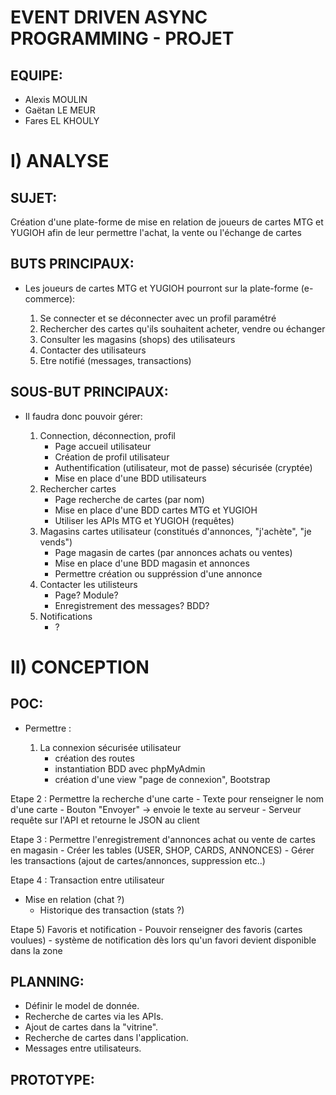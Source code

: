# EVENT DRIVEN ASYNC PROGRAMMING - PROJET

## EQUIPE:
* Alexis MOULIN
* Gaëtan LE MEUR
* Fares EL KHOULY

# I) ANALYSE

## SUJET:

Création d'une plate-forme de mise en relation de joueurs de cartes MTG et YUGIOH afin de leur permettre l'achat, la vente ou l'échange de cartes

## BUTS PRINCIPAUX:

- Les joueurs de cartes MTG et YUGIOH pourront sur la plate-forme (e-commerce):

	1) Se connecter et se déconnecter avec un profil paramétré
	2) Rechercher des cartes qu'ils souhaitent acheter, vendre ou échanger
	3) Consulter les magasins (shops) des utilisateurs
	4) Contacter des utilisateurs 
	5) Etre notifié (messages, transactions)

## SOUS-BUT PRINCIPAUX:

- Il faudra donc pouvoir gérer:

	1) Connection, déconnection, profil
		- Page accueil utilisateur 
		- Création de profil utilisateur
		- Authentification (utilisateur, mot de passe) sécurisée (cryptée) 
		- Mise en place d'une BDD utilisateurs 
	2) Rechercher cartes
		- Page recherche de cartes (par nom) 
		- Mise en place d'une BDD cartes MTG et YUGIOH
		- Utiliser les APIs MTG et YUGIOH (requêtes) 
	3) Magasins cartes utilisateur (constitués d'annonces, "j'achète", "je vends")
		- Page magasin de cartes (par annonces achats ou ventes)
		- Mise en place d'une BDD magasin et annonces
		- Permettre création ou suppréssion d'une annonce
	4) Contacter les utilisteurs
		- Page? Module?
		- Enregistrement des messages? BDD? 
	5) Notifications
		- ?
		
# II) CONCEPTION

## POC:

- Permettre :

	1) La connexion sécurisée utilisateur
		- création des routes
		- instantiation BDD avec phpMyAdmin
		- création d'une view "page de connexion", Bootstrap 

Etape 2 : Permettre la recherche d'une carte
	- Texte pour renseigner le nom d'une carte
	- Bouton "Envoyer" -> envoie le texte au serveur
	- Serveur requête sur l'API et retourne le JSON au client

Etape 3 : Permettre l'enregistrement d'annonces achat ou vente de cartes en magasin
	- Créer les tables (USER, SHOP, CARDS, ANNONCES)
	- Gérer les transactions (ajout de cartes/annonces, suppression etc..)

Etape 4 : Transaction entre utilisateur
- Mise en relation (chat ?)
	- Historique des transaction (stats ?)

Etape 5) Favoris et notification
	- Pouvoir renseigner des favoris (cartes voulues)
	- système de notification dès lors qu'un favori devient disponible dans la zone 

## PLANNING:
* Définir le model de donnée.
* Recherche de cartes via les APIs.
* Ajout de cartes dans la "vitrine".
* Recherche de cartes dans l'application.
* Messages entre utilisateurs. 

## PROTOTYPE:
















